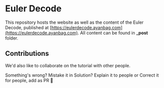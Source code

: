 # Euler Decode

This repository hosts the website as well as the content of the Euler Decode, published at [https://eulerdecode.ayanbag.com](https://eulerdecode.ayanbag.com). All content can be found in **_post** folder.


## Contributions

We'd also like to collaborate on the tutorial with other people.

Something's wrong? Mistake it in Solution? Explain it to people or Correct it for people, add as PR 👏  



